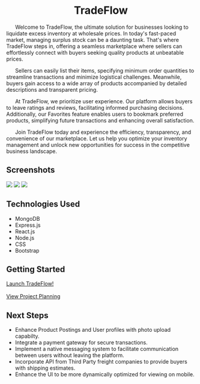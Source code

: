 <h1 style="text-align: center;">TradeFlow</h1>

&nbsp;&nbsp;&nbsp;&nbsp;&nbsp;&nbsp;Welcome to TradeFlow, the ultimate solution for businesses looking to liquidate excess inventory at wholesale prices. In today's fast-paced market, managing surplus stock can be a daunting task. That's where TradeFlow steps in, offering a seamless marketplace where sellers can effortlessly connect with buyers seeking quality products at unbeatable prices.

&nbsp;&nbsp;&nbsp;&nbsp;&nbsp;&nbsp;Sellers can easily list their items, specifying minimum order quantities to streamline transactions and minimize logistical challenges. Meanwhile, buyers gain access to a wide array of products accompanied by detailed descriptions and transparent pricing.

&nbsp;&nbsp;&nbsp;&nbsp;&nbsp;&nbsp;At TradeFlow, we prioritize user experience. Our platform allows buyers to leave ratings and reviews, facilitating informed purchasing decisions. Additionally, our Favorites feature enables users to bookmark preferred products, simplifying future transactions and enhancing overall satisfaction.

&nbsp;&nbsp;&nbsp;&nbsp;&nbsp;&nbsp;Join TradeFlow today and experience the efficiency, transparency, and convenience of our marketplace. Let us help you optimize your inventory management and unlock new opportunities for success in the competitive business landscape.

## Screenshots

<img src="https://i.ibb.co/C2vC67f/Screenshot-2024-04-17-at-10-23-25-AM.png">
<img src="https://i.ibb.co/fk9DcGt/Screenshot-2024-04-17-at-10-23-31-AM.png">
<img src="https://i.ibb.co/Dw96V0n/Screenshot-2024-04-17-at-10-33-43-AM.png">





## Technologies Used

-   MongoDB
-   Express.js
-   React.js
-   Node.js
-   CSS
-   Bootstrap

## Getting Started

[Launch TradeFlow!](https://tradeflow-1b93f1bb83d0.herokuapp.com/cat/Technology%20and%20Electronics)
<br>
<br>
[View Project Planning](https://trello.com/b/g3jNTNqx/closeout-clothes-out)

## Next Steps

-   Enhance Product Postings and User profiles with photo upload capabilty.
-   Integrate a payment gateway for secure transactions.
-   Implement a native messaging system to facilitate communication between users without leaving the platform.
-   Incorporate API from Third Party freight companies to provide buyers with shipping estimates.
-   Enhance the UI to be more dynamically optimized for viewing on mobile.
